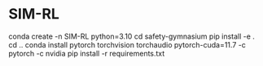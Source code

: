 # SIM-RL

conda create -n SIM-RL python=3.10
cd safety-gymnasium
pip install -e .
cd ..
conda install pytorch torchvision torchaudio pytorch-cuda=11.7 -c pytorch -c nvidia
pip install -r requirements.txt